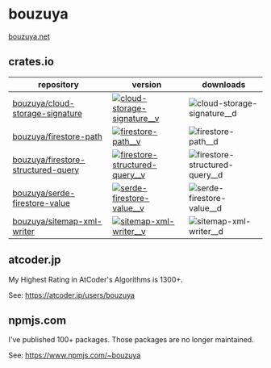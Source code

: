 # bouzuya

[bouzuya.net](https://bouzuya.net/)

## crates.io

| repository                           | version                                                               | downloads                        |
|--------------------------------------|-----------------------------------------------------------------------|----------------------------------|
| [bouzuya/cloud-storage-signature]    | [![cloud-storage-signature__v]][crates:cloud-storage-signature]       | ![cloud-storage-signature__d]    |
| [bouzuya/firestore-path]             | [![firestore-path__v]][crates:firestore-path]                         | ![firestore-path__d]             |
| [bouzuya/firestore-structured-query] | [![firestore-structured-query__v]][crates:firestore-structured-query] | ![firestore-structured-query__d] |
| [bouzuya/serde-firestore-value]      | [![serde-firestore-value__v]][crates:serde-firestore-value]           | ![serde-firestore-value__d]      |
| [bouzuya/sitemap-xml-writer]         | [![sitemap-xml-writer__v]][crates:sitemap-xml-writer]                 | ![sitemap-xml-writer__d]         |

## atcoder.jp

My Highest Rating in AtCoder's Algorithms is 1300+.

See: <https://atcoder.jp/users/bouzuya>

## npmjs.com

I've published 100+ packages. Those packages are no longer maintained.

See: <https://www.npmjs.com/~bouzuya>

[bouzuya/cloud-storage-signature]: https://github.com/bouzuya/cloud-storage-signature
[bouzuya/firestore-path]: https://github.com/bouzuya/firestore-path
[bouzuya/firestore-structured-query]: https://github.com/bouzuya/firestore-structured-query
[bouzuya/serde-firestore-value]: https://github.com/bouzuya/serde-firestore-value
[bouzuya/sitemap-xml-writer]: https://github.com/bouzuya/sitemap-xml-writer
[cloud-storage-signature__d]: https://img.shields.io/crates/d/cloud-storage-signature
[cloud-storage-signature__v]: https://img.shields.io/crates/v/cloud-storage-signature
[crates:cloud-storage-signature]: https://crates.io/crates/cloud-storage-signature
[crates:firestore-path]: https://crates.io/crates/firestore-path
[crates:firestore-structured-query]: https://crates.io/crates/firestore-structured-query
[crates:serde-firestore-value]: https://crates.io/crates/serde-firestore-value
[crates:sitemap-xml-writer]: https://crates.io/crates/sitemap-xml-writer
[firestore-path__d]: https://img.shields.io/crates/d/firestore-path
[firestore-path__v]: https://img.shields.io/crates/v/firestore-path
[firestore-structured-query__d]: https://img.shields.io/crates/d/firestore-structured-query
[firestore-structured-query__v]: https://img.shields.io/crates/v/firestore-structured-query
[serde-firestore-value__d]: https://img.shields.io/crates/d/serde-firestore-value
[serde-firestore-value__v]: https://img.shields.io/crates/v/serde-firestore-value
[sitemap-xml-writer__d]: https://img.shields.io/crates/d/sitemap-xml-writer
[sitemap-xml-writer__v]: https://img.shields.io/crates/v/sitemap-xml-writer
